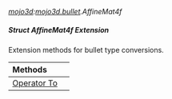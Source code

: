 _[mojo3d](../../modules/mojo3d/mojo3d-module.md):[mojo3d.bullet](../../modules/mojo3d/mojo3d-bullet.md).AffineMat4f_
##### Struct AffineMat4f Extension
Extension methods for bullet type conversions.

| Methods | |
|:---|:---|
| [Operator To](mojo3d-bullet-affinemat4f_ext-to_ext.md) |  |

